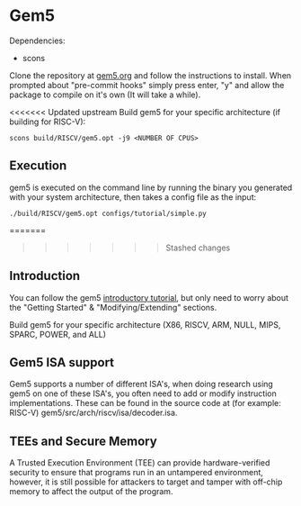 # Gem5

Dependencies:

- scons

Clone the repository at [gem5.org](https://www.gem5.org/getting_started/) and follow the instructions to install. When prompted about "pre-commit hooks" simply press enter, "y" and allow the package to compile on it's own (It will take a while).

<<<<<<< Updated upstream
Build gem5 for your specific architecture (if building for RISC-V):

```
scons build/RISCV/gem5.opt -j9 <NUMBER OF CPUS>
```

## Execution

gem5 is executed on the command line by running the binary you generated with your system architecture, then takes a config file as the input:

```
./build/RISCV/gem5.opt configs/tutorial/simple.py
```

=======
>>>>>>> Stashed changes
## Introduction

You can follow the gem5 [introductory tutorial](https://www.gem5.org/documentation/learning_gem5/introduction/), but only need to worry about the "Getting Started" & "Modifying/Extending" sections.


Build gem5 for your specific architecture (X86, RISCV, ARM, NULL, MIPS, SPARC, POWER, and ALL)

## Gem5 ISA support

Gem5 supports a number of different ISA's, when doing research using gem5 on one of these ISA's, you often need to add or modify instruction implementations. These can be found in the source code at (for example: RISC-V) gem5/src/arch/riscv/isa/decoder.isa.

## TEEs and Secure Memory

A Trusted Execution Environment (TEE) can provide hardware-verified security to ensure that programs run in an untampered environment, however, it is still possible for attackers to target and tamper with off-chip memory to affect the output of the program.
